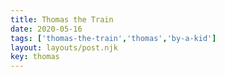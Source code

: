 ```yaml
---
title: Thomas the Train
date: 2020-05-16
tags: ['thomas-the-train','thomas','by-a-kid']
layout: layouts/post.njk
key: thomas
---
```

